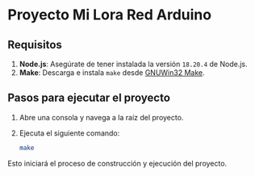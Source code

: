 # Proyecto Mi Lora Red Arduino

## Requisitos

1. **Node.js**: Asegúrate de tener instalada la versión `18.20.4` de Node.js.
2. **Make**: Descarga e instala `make` desde [GNUWin32 Make](https://gnuwin32.sourceforge.net/packages/make.htm).

## Pasos para ejecutar el proyecto

1. Abre una consola y navega a la raíz del proyecto.
2. Ejecuta el siguiente comando:

    ```sh
    make
    ```

Esto iniciará el proceso de construcción y ejecución del proyecto.